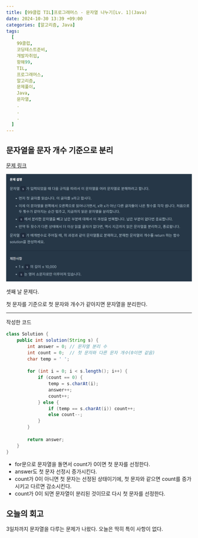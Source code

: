 ```yaml
---
title: [99클럽 TIL]프로그래머스 - 문자열 나누기[Lv. 1](Java)
date: 2024-10-30 13:39 +09:00
categories: [알고리즘, Java]
tags:
  [
    99클럽,
    코딩테스트준비,
    개발자취업,
    항해99,
    TIL,
    프로그래머스,
    알고리즘,
    문제풀이,
    Java,
    문자열,
    .
    .
    .
  ]
---
```


## 문자열을 문자 개수 기준으로 분리

[문제 링크](https://school.programmers.co.kr/learn/courses/30/lessons/140108)

![문제 설명](https://github.com/jungi0531/images/blob/main/algorithm_99club_03.png?raw=true)

셋째 날 문제다.

첫 문자를 기준으로 첫 문자와 개수가 같아지면 문자열을 분리한다.



--- 

작성한 코드

```java
class Solution {
    public int solution(String s) {
        int answer = 0; // 문자열 분리 수
        int count = 0;  // 첫 문자와 다른 문자 개수(0이면 같음)
        char temp = ' ';
        
        for (int i = 0; i < s.length(); i++) {
            if (count == 0) {
                temp = s.charAt(i);
                answer++;
                count++;
            } else {
                if (temp == s.charAt(i)) count++;
                else count--;
            }
        }
        
        return answer;
    }
}
```

- for문으로 문자열을 돌면서 count가 0이면 첫 문자를 선정한다.
- answer도 첫 문자 선정시 증가시킨다.
- count가 0이 아니면 첫 문자는 선정된 상태이기에, 첫 문자와 같으면 count를 증가시키고 다르면 감소시킨다. 
- count가 0이 되면 문자열이 분리된 것이므로 다시 첫 문자를 선정한다.

## 오늘의 회고

3일차까지 문자열을 다루는 문제가 나왔다. 오늘은 딱히 특이 사항이 없다.